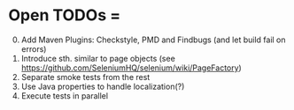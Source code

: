 # Open TODOs =

0. Add Maven Plugins: Checkstyle, PMD and Findbugs (and let build fail on errors)
0. Introduce sth. similar to page objects (see https://github.com/SeleniumHQ/selenium/wiki/PageFactory)
0. Separate smoke tests from the rest 
0. Use Java properties to handle localization(?)
0. Execute tests in parallel